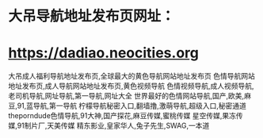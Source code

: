 # 大吊导航地址发布页网址：

# https://dadiao.neocities.org

大吊成人福利导航地址发布页,全球最大的黄色导航网站地址发布页
色情导航网站地址发布页,成人导航网站地址发布页,黄色视频导航
色情视频导航,成人视频导航,老司机导航,网址导航,第一导航,网址大全
世界最好的色情网站导航,国产,欧美,麻豆,91,蓝导航,第一导航
柠檬导航秘密入口,翻墙撸,激萌导航,超级入口,秘密通道
theporndude色情导航,91大神,国产探花,麻豆传媒,蜜桃传媒
星空传媒,果冻传媒,91制片厂,天美传媒
精东影业,皇家华人,兔子先生,SWAG,一本道
